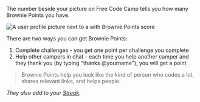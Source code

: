The number beside your picture on Free Code Camp tells you how many Brownie Points you have.

![A user profile picture next to a with Brownie Points score](http://i.imgur.com/SsvbkDH.png)

There are two ways you can get Brownie Points:

1. Complete challenges - you get one point per challenge you complete    
2. Help other campers in chat - each time you help another camper and they thank you (by typing "thanks @yourname"), you will get a point    

> Brownie Points help you look like the kind of person who codes a lot, shares relevant links, and helps people. 

*They also add to your [Streak](streak/).*
